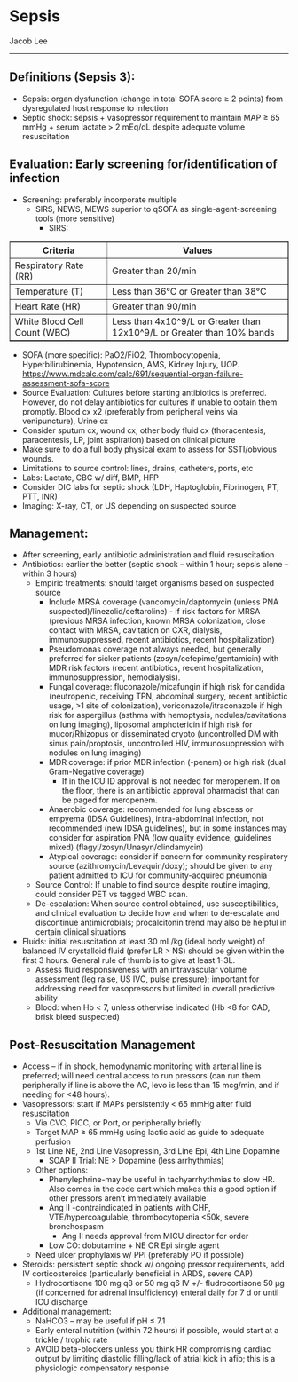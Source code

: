 # Sepsis

Jacob Lee

---

## Definitions (Sepsis 3):
-	Sepsis: organ dysfunction (change in total SOFA score ≥ 2 points) from dysregulated host response to infection 
-	Septic shock: sepsis + vasopressor requirement to maintain MAP ≥ 65 mmHg + serum lactate > 2 mEq/dL despite adequate volume resuscitation

## Evaluation: Early screening for/identification of infection 
-	Screening: preferably incorporate multiple
    -	SIRS, NEWS, MEWS superior to qSOFA as single-agent-screening tools (more sensitive)
        -	SIRS: 

<table border="1">
  <tr>
    <th>Criteria</th>
    <th>Values</th>
  </tr>
  <tr>
    <td>Respiratory Rate (RR)</td>
    <td>Greater than 20/min</td>
  </tr>
  <tr>
    <td>Temperature (T)</td>
    <td>Less than 36°C or Greater than 38°C</td>
  </tr>
  <tr>
    <td>Heart Rate (HR)</td>
    <td>Greater than 90/min</td>
  </tr>
  <tr>
    <td>White Blood Cell Count (WBC)</td>
    <td>Less than 4x10^9/L or Greater than 12x10^9/L or Greater than 10% bands</td>
  </tr>
</table>

   - SOFA (more specific): PaO2/FiO2, Thrombocytopenia, Hyperbilirubinemia, Hypotension, AMS, Kidney Injury, UOP. https://www.mdcalc.com/calc/691/sequential-organ-failure-assessment-sofa-score 
   - Source Evaluation: Cultures before starting antibiotics is preferred. However, do not delay antibiotics for cultures if unable to obtain them promptly. Blood cx x2 (preferably from peripheral veins via venipuncture), Urine cx
   - Consider sputum cx, wound cx, other body fluid cx (thoracentesis, paracentesis, LP, joint aspiration) based on clinical picture
   - Make sure to do a full body physical exam to assess for SSTI/obvious wounds.
   - Limitations to source control: lines, drains, catheters, ports, etc
-	Labs: Lactate, CBC w/ diff, BMP, HFP
   -	Consider DIC labs for septic shock (LDH, Haptoglobin, Fibrinogen, PT, PTT, INR)
-	Imaging: X-ray, CT, or US depending on suspected source

## Management: 
- After screening, early antibiotic administration and fluid resuscitation 
-	Antibiotics: earlier the better (septic shock – within 1 hour; sepsis alone – within 3 hours)
    -	Empiric treatments: should target organisms based on suspected source
        -	Include MRSA coverage (vancomycin/daptomycin (unless PNA suspected)/linezolid/ceftaroline) - if risk factors for MRSA (previous MRSA infection, known MRSA colonization, close contact with MRSA, cavitation on CXR, dialysis, immunosuppressed, recent antibiotics, recent hospitalization)
        -	Pseudomonas coverage not always needed, but generally preferred for sicker patients (zosyn/cefepime/gentamicin) with MDR risk factors (recent antibiotics, recent hospitalization, immunosuppression, hemodialysis).
        -	Fungal coverage: fluconazole/micafungin if high risk for candida (neutropenic, receiving TPN, abdominal surgery, recent antibiotic usage, >1 site of colonization), voriconazole/itraconazole if high risk for aspergillus (asthma with hemoptysis, nodules/cavitations on lung imaging), liposomal amphotericin if high risk for mucor/Rhizopus or disseminated crypto (uncontrolled DM with sinus pain/proptosis, uncontrolled HIV, immunosuppression with nodules on lung imaging)
        -	MDR coverage: if prior MDR infection (-penem) or high risk (dual Gram-Negative coverage)
            -	If in the ICU ID approval is not needed for meropenem. If on the floor, there is an antibiotic approval pharmacist that can be paged for meropenem.
        -	Anaerobic coverage: recommended for lung abscess or empyema (IDSA Guidelines), intra-abdominal infection, not recommended (new IDSA guidelines), but in some instances may consider for aspiration PNA (low quality evidence, guidelines mixed) (flagyl/zosyn/Unasyn/clindamycin)
        -	Atypical coverage: consider if concern for community respiratory source (azithromycin/Levaquin/doxy); should be given to any patient admitted to ICU for community-acquired pneumonia
    -	Source Control: If unable to find source despite routine imaging, could consider PET vs tagged WBC scan.
    -	De-escalation:  When source control obtained, use susceptibilities, and clinical evaluation to decide how and when to de-escalate and discontinue antimicrobials; procalcitonin trend may also be helpful in certain clinical situations 
-	Fluids: initial resuscitation at least 30 mL/kg (ideal body weight) of balanced IV crystalloid fluid (prefer LR > NS) should be given within the first 3 hours. General rule of thumb is to give at least 1-3L.
    -	Assess fluid responsiveness with an intravascular volume assessment (leg raise, US IVC, pulse pressure); important for addressing need for vasopressors but limited in overall predictive ability
    -	Blood: when Hb < 7, unless otherwise indicated (Hb <8 for CAD, brisk bleed suspected)

## Post-Resuscitation Management
-	Access – if in shock, hemodynamic monitoring with arterial line is preferred; will need central access to run pressors (can run them peripherally if line is above the AC, levo is less than 15 mcg/min, and if needing for <48 hours).
-	Vasopressors: start if MAPs persistently < 65 mmHg after fluid resuscitation
    -	Via CVC, PICC, or Port, or peripherally briefly
    -	Target MAP ≥ 65 mmHg using lactic acid as guide to adequate perfusion
    -	1st Line NE, 2nd Line Vasopressin, 3rd Line Epi, 4th Line Dopamine
        -	SOAP II Trial: NE > Dopamine (less arrhythmias)
    -	Other options:
        -	Phenylephrine-may be useful in tachyarrhythmias to slow HR. Also comes in the code cart which makes this a good option if other pressors aren’t immediately available
        -	Ang II -contraindicated in patients with CHF, VTE/hypercoagulable, thrombocytopenia <50k, severe bronchospasm
            -	Ang II needs approval from MICU director for order
        -	Low CO: dobutamine + NE OR Epi single agent
    -	Need ulcer prophylaxis w/ PPI (preferably PO if possible)
-	Steroids: persistent septic shock w/ ongoing pressor requirements, add IV corticosteroids (particularly beneficial in ARDS, severe CAP)
    -	Hydrocortisone 100 mg q8 or 50 mg q6 IV +/- fludrocortisone 50 µg (if concerned for adrenal insufficiency) enteral daily for 7 d or until ICU discharge
-	Additional management:
    -	NaHCO3 – may be useful if pH ≤ 7.1
    -	Early enteral nutrition (within 72 hours) if possible, would start at a trickle / trophic rate
    -	AVOID beta-blockers unless you think HR compromising cardiac output by limiting diastolic filling/lack of atrial kick in afib; this is a physiologic compensatory response

